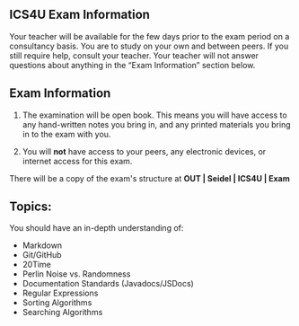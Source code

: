 
ICS4U Exam Information
---
Your teacher will be available for the few days prior to the exam period on a consultancy basis. You are to study on your own and between peers. If you still require help, consult your teacher. Your teacher will not answer questions about anything in the “Exam Information” section below.


Exam Information
---

1. The examination will be open book. This means you will have access to any hand-written notes you bring in, and any printed materials you bring in to the exam with you.

2. You will **not** have access to your peers, any electronic devices, or internet access for this exam.

There will be a copy of the exam's structure at **OUT | Seidel | ICS4U | Exam**

## Topics:
You should have an in-depth understanding of:
* Markdown
* Git/GitHub
* 20Time
* Perlin Noise vs. Randomness
* Documentation Standards (Javadocs/JSDocs)
* Regular Expressions
* Sorting Algorithms
* Searching Algorithms
